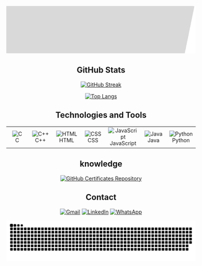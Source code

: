 ![banner](https://github.com/michelleGomes85/michelleGomes85/blob/main/banner-home.gif)

<div align="center">
  
  ## GitHub Stats
  
  [![GitHub Streak](http://github-readme-streak-stats.herokuapp.com?user=michelleGomes85&theme=dracula&background=000000)](https://git.io/streak-stats)
  
  [![Top Langs](https://github-readme-stats.vercel.app/api/top-langs/?username=michelleGomes85&layout=compact&theme=dracula&bg_color=000000)](https://github.com/anuraghazra/github-readme-stats)
  
  ## Technologies and Tools
  
  <table align="center">
    <tr>
      <td align="center" width="100">
        <img src="https://cdn.jsdelivr.net/gh/devicons/devicon/icons/c/c-original.svg" alt="C" width="50" height="50"/><br>C
      </td>
      <td align="center" width="100">
        <img src="https://cdn.jsdelivr.net/gh/devicons/devicon/icons/cplusplus/cplusplus-original.svg" alt="C++" width="50" height="50"/><br>C++
      </td>
      <td align="center" width="100">
        <img src="https://cdn.jsdelivr.net/gh/devicons/devicon/icons/html5/html5-original.svg" alt="HTML" width="50" height="50"/><br>HTML
      </td>
      <td align="center" width="100">
        <img src="https://cdn.jsdelivr.net/gh/devicons/devicon/icons/css3/css3-original.svg" alt="CSS" width="50" height="50"/><br>CSS
      </td>
      <td align="center" width="100">
        <img src="https://cdn.jsdelivr.net/gh/devicons/devicon/icons/javascript/javascript-original.svg" alt="JavaScript" width="50" height="50"/><br>JavaScript
      </td>
      <td align="center" width="100">
        <img src="https://cdn.jsdelivr.net/gh/devicons/devicon/icons/java/java-original.svg" alt="Java" width="50" height="50"/><br>Java
      </td>
      <td align="center" width="100">
        <img src="https://cdn.jsdelivr.net/gh/devicons/devicon/icons/python/python-original.svg" alt="Python" width="50" height="50"/><br>Python
      </td>
    </tr>
  </table>

  ## knowledge
  
  <a href="https://github.com/michelleGomes85/Achievements/blob/main/README.md"><img src="https://img.icons8.com/fluent/48/000000/github.png" alt="GitHub Certificates Repository" width="60" height="60"/></a>

  ## Contact
  
  <a href="https://mail.google.com/mail/?view=cm&fs=1&to=gmichele498@gmail.com&su=Contato pelo GitHub&body=Olá%20Tudo%20Bem!"><img src="https://img.icons8.com/fluent/48/000000/gmail.png" alt="Gmail" width="60" height="60"></a>
  <a href="https://www.linkedin.com/in/michelleGomes85/"><img src="https://img.icons8.com/fluent/48/000000/linkedin.png" alt="LinkedIn" width="60" height="60"/></a>
  <a href="https://wa.me/5532987094454"><img src="https://img.icons8.com/fluent/48/000000/whatsapp.png" alt="WhatsApp" width="60" height="60"/></a>

  <picture>
    <source media="(prefers-color-scheme: dark)" srcset="https://raw.githubusercontent.com/michellegomes85/michellegomes85/output/github-contribution-grid-snake-dark.svg">
    <source media="(prefers-color-scheme: light)" srcset="https://raw.githubusercontent.com/michellegomes85/michellegomes85/output/github-contribution-grid-snake.svg">
    <img alt="github contribution grid snake animation" src="https://raw.githubusercontent.com/michellegomes85/michellegomes85/output/github-contribution-grid-snake.svg">
  </picture>

</div>
